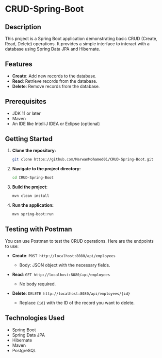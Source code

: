 # CRUD-Spring-Boot

## Description

This project is a Spring Boot application demonstrating basic CRUD (Create, Read, Delete) operations. It provides a simple interface to interact with a database using Spring Data JPA and Hibernate.

## Features

- **Create**: Add new records to the database.
- **Read**: Retrieve records from the database.
- **Delete**: Remove records from the database.

## Prerequisites

- JDK 11 or later
- Maven
- An IDE like IntelliJ IDEA or Eclipse (optional)

## Getting Started

1. **Clone the repository:**

    ```bash
    git clone https://github.com/MarwanMohamed01/CRUD-Spring-Boot.git
    ```

2. **Navigate to the project directory:**

    ```bash
    cd CRUD-Spring-Boot
    ```

3. **Build the project:**

    ```bash
    mvn clean install
    ```

4. **Run the application:**

    ```bash
    mvn spring-boot:run
    ```

## Testing with Postman

You can use Postman to test the CRUD operations. Here are the endpoints to use:

- **Create**: `POST http://localhost:8080/api/employees`
    - Body: JSON object with the necessary fields.

- **Read**: `GET http://localhost:8080/api/employees`
    - No body required.

- **Delete**: `DELETE http://localhost:8080/api/employees/{id}`
    - Replace `{id}` with the ID of the record you want to delete.

## Technologies Used

- Spring Boot
- Spring Data JPA
- Hibernate
- Maven
- PostgreSQL



